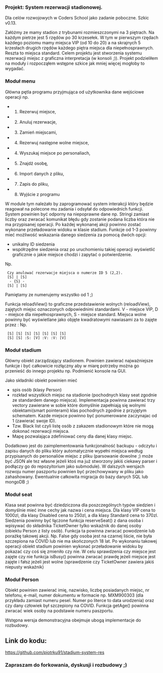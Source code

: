 ### Projekt: System rezerwacji stadionowej. ###

Dla celów rozwojowych w Coders School jako zadanie poboczne.
Szkic v0.13.

Załóżmy ze mamy stadion z trybunami rozmieszczonymi na 3 piętrach. Na każdym pietrze jest 5 rzędów po 30 krzesełek. W tym w pierwszym rzędach każdego poziomu mamy miejsca VIP (od 10 do 20) a na skrajnych 5 krzesłach drugich rzędów każdego piętra miejsca dla niepełnosprawnych. Reszta to miejsca standard. Celem projektu jest stworzenia systemu rezerwacji miejsc z graficzna interpretacja (w konsoli ;)).
Projekt podzieliłem na moduły i rozpocząłem wstępne szkice jak mniej więcej mogłoby to wygadać.


### Moduł menu
Główna pętla programu przyjmująca od użytkownika dane wejściowe operacji np. 
- 1. Rezerwuj miejsce, 
- 2. Anuluj rezerwacje, 
- 3. Zamień miejscami, 
- 4. Rezerwuj następne wolne miejsce, 
- 4. Wyszukaj miejsce po personaliach,
- 5. Znajdź osobę,
- 6. Import danych z pliku,
- 7. Zapis do pliku,
- 8. Wyjście z programu

W module tym należało by zaprogramować system interakcji który będzie reagował na polecone mu zadania i odsyłał do odpowiednich funkcji. System powinien być odporny na niepoprawne dane np. Stringi zamiast liczby oraz zwracać komunikat błędu gdy zostanie podana liczba która nie ma przypisanej operacji. Po każdej wykonanej akcji powinno zostać wykonane przeładowanie widoku w klasie stadium.
Funkcje od 1-3 powinny mieć możliwość wskazania danego siedzenia za pomocą dwóch opcji: 
- unikalny ID siedzenia
- współrzędne siedzenia
oraz po uruchomieniu takiej operacji wyświetlić graficznie o jakie miejsce chodzi i zapytać o potwierdzenie.

Np. 
>

     Czy anulować rezerwacje miejsca o numerze ID 5 (2,2). 
     [S] | [S]
      - {S} -
     [S] | [S]

Pamiętamy ze numerujemy wszystko od 1 ;)

Funkcja reloadView() to graficzne przedstawienie wolnych (reloadView), zajętych miejsc oznaczonych odpowiednimi standardami. V - miejsce VIP, D - miejsce dla niepełnosprawnych, S - miejsce standard. Miejsca wolne powinny być wyświetlane jako objęte kwadratowymi nawiasami za to zajęte przez : 
Np.
> 
     
     [S] [S] [S] [S] [S] [S] [S]
     [S] [S] :S: [V] :V: :V: [V]

### Moduł stadium
 Główny obiekt zarządzający stadionem. Powinien zawierać najważniejsze funkcje i być całkowicie rozłączny aby w miarę potrzeby można go przenieść do innego projektu np. Podmienić konsole na GUI.

Jako składniki obiekt powinien mieć
- spis osób (klasy Person) 
- rozkład wszystkich miejsc na stadionie (pochodnych klasy seat zgodnie ze standardem danego miejsca). Implementacja powinna zawierać trzy vectory zawierane w sobie które domyślnie zapełniają się wolnymi obiektami(smart pointerami) klas pochodnych zgodnie z przyjętym schematem. Kazde miejsce powinno być ponumerowane zaczynajac od 1 (zawierać swoje ID).
- Tzw. Black list czyli listę osób z zakazem stadionowym które nie mogą dokonać rezerwacji miejsca.
- Mapę pozwalająca zdefiniować ceny dla danej klasy miejsc.

Dodatkowo jest do zaimplementowania funkcjonalność backupu - odczytu i zapisu danych do pliku który automatycznie wypełni miejsca według przypisanych do personaliów miejsc z pliku (parsowanie dowolne ;) może być JSON ale tez własne jeżeli ktoś ma już stworzony jakiś ciekawy parser i podłączy go do repozyitorium jako submodule). W dalszych wersjach rozwoju numer paszportu powinien być przechowywany w pliku jako zahashowany. Ewentualnie całkowita migracja do bazy danych SQL lub mongoDB ;)

### Moduł seat
Klasa seat powinna być dziedziczona dla poszczególnych typów siedzien i domyślnie mieć inne cechy jak nazwa i cena miejsca. 
Dla klasy VIP cena to 1000zl, dla klasy Disabled cena to 250zl, a dla klasy Standard cena to 370zl. Siedzenia powinny być łączone funkcja reserveSeat() z dana osoba i wpisywać do składnika TicketOwner tylko wskaźnik do danej osoby (obiektu Person z listy osób). Funkcja ta powinna zwracać powodzenie lub porażkę takowej akcji. Np. False gdy osoba jest na czarnej liście, nie była szczepiona na COVID lub nie ma skończonych 18 lat. Po wykonaniu takowej operacji obiekt stadium powinien wykonać przeładowanie widoku by pokazać czy coś się zmieniło czy nie. W celu sprawdzenia czy miejsce jest zajęte czy nie funkcja isBusy() powinna zwracać prawdę jeżeli miejsce jest zajęte i fałsz jeżeli jest wolne (sprawdzenie czy TicketOwner zawiera jakiś niepusty wskaźnik)


### Moduł Person
 Obiekt powinien zawierać imię, nazwisko, liczbę posiadanych miejsc, nr telefonu, e-mail, numer dokumentu w formacie np. MXM900303 (dla przykładu zamiast numeru pesel. Numer po literce to data urodzenia) oraz czy dany człowiek był szczepiony na COVID. Funkcja getAge() powinna zwracać wiek osoby na podstawie numeru paszportu.


Wstępna wersja demonstracyjna obejmuje ubogą implementacje do rozbudowy. 

## Link do kodu:
https://github.com/piotrku91/stadium-system-res

### Zapraszam do forkowania, dyskusji i rozbudowy ;)
